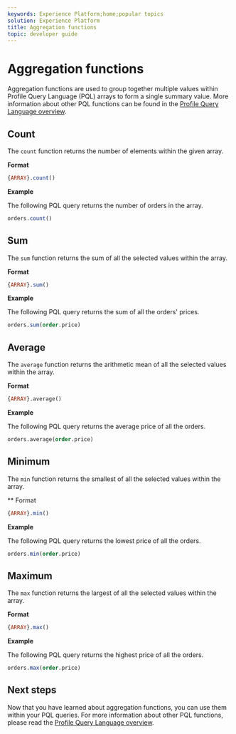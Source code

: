```yaml
---
keywords: Experience Platform;home;popular topics
solution: Experience Platform
title: Aggregation functions
topic: developer guide
---
```


# Aggregation functions

Aggregation functions are used to group together multiple values within Profile Query Language (PQL) arrays to form a single summary value. More information about other PQL functions can be found in the [Profile Query Language overview](./overview.md).

## Count

The `count` function returns the number of elements within the given array.

**Format**

```sql
{ARRAY}.count()
```

**Example**

The following PQL query returns the number of orders in the array.

```sql
orders.count()
```

## Sum

The `sum` function returns the sum of all the selected values within the array.

**Format**

```sql
{ARRAY}.sum()
```

**Example**

The following PQL query returns the sum of all the orders' prices.

```sql
orders.sum(order.price)
```

## Average

The `average` function returns the arithmetic mean of all the selected values within the array.

**Format**

```sql
{ARRAY}.average()
```

**Example**

The following PQL query returns the average price of all the orders.

```sql
orders.average(order.price)
```

## Minimum

The `min` function returns the smallest of all the selected values within the array.

** Format

```sql
{ARRAY}.min()
```

**Example**

The following PQL query returns the lowest price of all the orders.

```sql
orders.min(order.price)
```

## Maximum

The `max` function returns the largest of all the selected values within the array.

**Format**

```sql
{ARRAY}.max()
```

**Example**

The following PQL query returns the highest price of all the orders.

```sql
orders.max(order.price)
```

## Next steps

Now that you have learned about aggregation functions, you can use them within your PQL queries. For more information about other PQL functions, please read the [Profile Query Language overview](./overview.md). 
